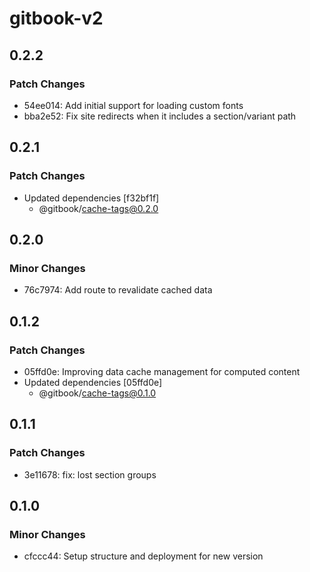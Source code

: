 # gitbook-v2

## 0.2.2

### Patch Changes

- 54ee014: Add initial support for loading custom fonts
- bba2e52: Fix site redirects when it includes a section/variant path

## 0.2.1

### Patch Changes

- Updated dependencies [f32bf1f]
  - @gitbook/cache-tags@0.2.0

## 0.2.0

### Minor Changes

- 76c7974: Add route to revalidate cached data

## 0.1.2

### Patch Changes

- 05ffd0e: Improving data cache management for computed content
- Updated dependencies [05ffd0e]
  - @gitbook/cache-tags@0.1.0

## 0.1.1

### Patch Changes

- 3e11678: fix: lost section groups

## 0.1.0

### Minor Changes

- cfccc44: Setup structure and deployment for new version
